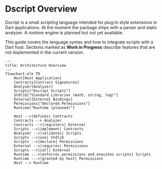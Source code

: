 # Dscript Overview

Dscript is a small scripting language intended for plug‑in style extensions in Dart applications. At the moment the package ships with a parser and static analyzer. A runtime engine is planned but not yet available.

This guide covers the language syntax and how to integrate scripts with a Dart host. Sections marked as **Work in Progress** describe features that are not implemented in the current version.

```mermaid
---
title: Architecture Overview
---
flowchart-elk TD
    Host[Host Application]
    Contracts[Contract Signatures]
    Analyzer[Analyzer]
    Scripts["Dscript Scripts"]
    Stdlib["Standard Libraries (math, string, log)"]
    External[External Bindings]
    Permissions["Declared Permissions"]
    Runtime["Runtime (planned)"]

    Host -->|defines| Contracts
    Contracts --> Analyzer
    Contracts -->|registers| External
    Scripts -->|implement| Contracts
    Analyzer -->|validates| Scripts
    Scripts -->|use| Stdlib
    Scripts -->|declare| Permissions
    External -->|requires| Permissions
    Scripts -->|call| External
    Runtime -.->|enforces permissions and executes scripts| Scripts
    Runtime -.->|granted by host| Permissions
    Host --> Runtime

```
